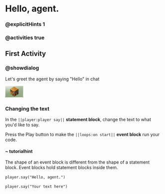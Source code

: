 # Hello, agent.

### @explicitHints 1

### @activities true

## First Activity

###  @showdialog

Let's greet the agent by saying "Hello" in chat

![](https://raw.githubusercontent.com/xtopheryoungs/ourCodeArcade/main/docs/static/tiny.jpg)

### Changing the text

In the ``||player:player say||`` **statement block**, change the text to what you'd like to say.

Press the Play button to make the ``||loops:on start||`` **event block** run your code.

#### ~ tutorialhint

The shape of an event block is different from the shape of a statement block.  Event blocks hold statement blocks inside them.

```blocks
player.say("Hello, agent.")
```

```template
player.say("Your text here")
```
